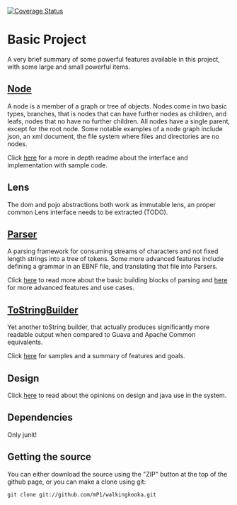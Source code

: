 [![Coverage Status](https://coveralls.io/repos/github/mP1/walkingkooka/badge.svg?branch=master)](https://coveralls.io/github/mP1/walkingkooka?branch=master)

# Basic Project

A very brief summary of some powerful features available in this project, with some large and small powerful items.

## [Node](https://github.com/mP1/walkingkooka/blob/master/src/main/java/walkingkooka/tree/Node.java)
A node is a member of a graph or tree of objects. Nodes come in two basic types, branches, that is nodes that can have further nodes as children, and leafs, nodes that no have no further children. All nodes have a single parent, except for the root node. Some notable examples of a node graph include json, an xml document, the file system where files and directories are no nodes.

Click [here](Node.md) for a more in depth readme about the interface and implementation with sample code.

## Lens
The dom and pojo abstractions both work as immutable lens, an proper common Lens interface needs to be extracted (TODO).

## [Parser](https://github.com/mP1/walkingkooka/blob/master/src/main/java/walkingkooka/text/cursor/Parser.java)
A parsing framework for consuming streams of characters and not fixed length strings into a tree of tokens. Some more
advanced features include defining a grammar in an EBNF file, and translating that file into Parsers.

Click [here](Parser.md) to read more about the basic building blocks of parsing and [here](Parser-Grammar-Ebnf.md) for more
advanced features and use cases.

## [ToStringBuilder](https://github.com/mP1/walkingkooka/blob/master/src/walkingkooka/build/tostring/ToStringBuilder)

Yet another toString builder, that actually produces significantly more readable output when compared to Guava and Apache Common equivalents.

Click [here](ToStringBuilder.md) for samples and a summary of features and goals.

## Design
Click [here](Design.md) to read about the opinions on design and java use in the system.

## Dependencies

Only junit!

## Getting the source

You can either download the source using the "ZIP" button at the top
of the github page, or you can make a clone using git:

```
git clone git://github.com/mP1/walkingkooka.git
```
